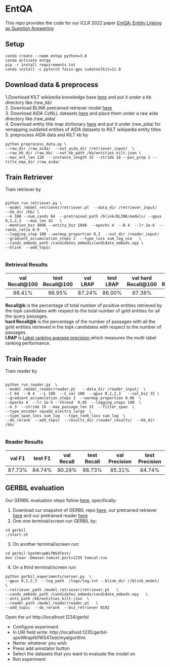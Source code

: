 # EntQA

This repo provides the code for our ICLR 2022 paper [EntQA: Entitly Linking as Question Answering](https://arxiv.org/pdf/2110.02369.pdf)

## Setup

```
conda create --name entqa python=3.8
conda activate entqa
pip -r install requirements.txt
conda install -c pytorch faiss-gpu cudatoolkit=11.0

```

## Download data & preprocess
1.Download KILT wikipedia knowledge base [here](https://github.com/facebookresearch/KILT) and put it under a kb directory like /raw_kb/  \
2. Download BLINK pretrained retriever model [here](https://github.com/facebookresearch/BLINK)  \
3. Download AIDA CoNLL datasets [here](https://www.mpi-inf.mpg.de/departments/databases-and-information-systems/research/ambiverse-nlu/aida/downloads) and place them under a raw aida directory like /raw_aida/ \
4. Download entity title map dictionary [here](https://drive.google.com/file/d/1QE3N8S_tVkGhYz_5fjRahLHfkIwghi-4/view?usp=sharing) and put it under /raw_aida/ for remapping outdated entities of AIDA datasets to KILT wikipedia entity titles \
5. preprocess AIDA data and KILT kb by
```
python preprocess_data.py \
--raw_dir /raw_aida/  --out_aida_dir /retriever_input/  \
--raw_kb_dir /raw_kb/ --out_kb_path /kb/entities_kilt.json \
--max_ent_len 128  --instance_length 32 --stride 16 --pos_prop 1 --title_map_dir /raw_aida/

```

## Train Retriever 

Train retriever by 
```

python run_retriever.py \
--model /model_retriever/retriever.pt  --data_dir /retriever_input/   --kb_dir /kb/ \
--k 100 --num_cands 64  --pretrained_path /blink/BLINK/models/ --gpus 0,1,2,3  --max_len 42   \
--mention_bsz 4096 --entity_bsz 2048  --epochs 4  --B 4  --lr 2e-6  --rands_ratio 0.9   \
--logging_step 100 --warmup_proportion 0.2  --out_dir /reader_input/   
--gradient_accumulation_steps 2  --type_loss sum_log_nce   \
--cands_embeds_path /candidates_embeds/candidate_embeds.npy \
--blink  --add_topic


```
### Retrieval Results
| val Recall@100 | test Recall@100 | val LRAP | test LRAP | val hard Recall@100 | test hard Recall@100|
|:----------------:|:-----------------:|:----------:|:-----------:|:---------------------:|:---------------------:|
|     98.41%     |     96.95%      |   87.24% |    86.00% |       97.38%        |       94.97%        |


**Recall@k** is the percentage of total number of positive entities retrieved by the topk candidates with respect to the total number of gold entities for all the query passages. \
**hard Recall@k** is the percentage of the number of passages with all the gold entities retrieved in the topk candidates with respect to the number of passages. \
**LRAP** is [Label ranking average precision ](https://scikit-learn.org/stable/modules/generated/sklearn.metrics.label_ranking_average_precision_score.html) which measures the multi-label ranking performance.



## Train Reader 

Train reader by

```

python run_reader.py  \
--model /model_reader/reader.pt   --data_dir /reader_input/  \
--C 64  --B 4  --L 180  --C_val 100  --gpus 0,1,2,3   --val_bsz 32 \
--gradient_accumulation_steps 2  --warmup_proportion 0.06  \
--epochs 4  --lr 2e-5 --thresd  0.05  --logging_steps 100  \
--k 3  --stride 16 --max_passage_len 32  --filter_span  \
--type_encoder squad2_electra_large  \
--type_span_loss sum_log  --type_rank_loss sum_log  \
--do_rerank  --add_topic  --results_dir /reader_results/  --kb_dir /kb/


```

### Reader Results

|   val F1  |  test F1  |  val Recall |  test Recall |  val Precision  |  test Precision  |
|:-----------:|:-----------:|:-------------:|:--------------:|:-----------------:|:------------------:|
|   87.73%  |   84.74%  |   90.29%    |    86.73%    |     85.31%      |      84.74%      |

## GERBIL evaluation
Our GERBIL evaluation steps follow [here](https://github.com/dalab/end2end_neural_el), specifically:
1. Download our snapshot of GERBIL repo [here](https://drive.google.com/file/d/1Sp-G9631ormzIYfenCDsaWgiBPVBkF6F/view?usp=sharing), our pretrained retriever [here]() and our pretrained reader [here]()
2. One one terminal/screen run GERBIL by:
```
cd gerbil
./start.sh

```
3. On another terminal/screen run:
```
cd gerbil-SpotWrapNifWS4Test/
mvn clean -Dmaven.tomcat.port=1235 tomcat:run

```
4. On a third terminal/screen run:
```
python gerbil_experiments/server.py  \
--gpus 0,1,2,3  --log_path  /logs/log.txt --blink_dir //blink_model/  \
--retriever_path /model_retriever/retriever.pt   \
--cands_embeds_path /candidates_embeds/candidate_embeds.npy   \
--ents_path /kb/entities_kilt.json  \
--reader_path /model_reader/reader.pt   \
--add_topic  --do_rerank  --bsz_retriever 8192  

```
Open the url http://localhost:1234/gerbil
- Configure experiment
- In URI field write: http://localhost:1235/gerbil-spotWrapNifWS4Test/myalgorithm
- Name: whatever you wish
- Press add annotator button
- Select the datasets that you want to evaluate the model on
- Run experiment
